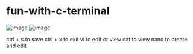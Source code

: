 # fun-with-c-terminal

![image](https://user-images.githubusercontent.com/80549753/221778817-c361527e-b7d5-4782-9c8c-47502936fd01.png)
![image](https://user-images.githubusercontent.com/80549753/221779531-9f745e28-ca3d-4c40-ba6c-7a503806a087.png)

ctrl + s to save
ctrl + x to exit
vi to edit or view
cat to view
nano to create and edit
